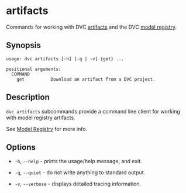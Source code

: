 # artifacts

Commands for working with DVC
[artifacts](/doc/user-guide/project-structure/dvcyaml-files#artifacts) and the
DVC [model registry](/doc/use-cases/model-registry).

## Synopsis

```usage
usage: dvc artifacts [-h] [-q | -v] {get} ...

positional arguments:
  COMMAND
    get          Download an artifact from a DVC project.
```

## Description

`dvc artifacts` subcommands provide a command line client for working with model
registry artifacts.

<admon icon="book">

See [Model Registry](/doc/use-cases/model-registry) for more info.

</admon>

## Options

- `-h`, `--help` - prints the usage/help message, and exit.

- `-q`, `--quiet` - do not write anything to standard output.

- `-v`, `--verbose` - displays detailed tracing information.
